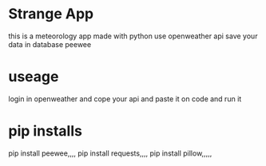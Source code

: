 # Strange App
this is a meteorology app made with python
use openweather api
save your data in database peewee

# useage

login in openweather and cope your api and paste it on code and run it

# pip installs

pip install peewee,,,,
pip install requests,,,,
pip install pillow,,,,,

 
